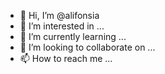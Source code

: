- 👋 Hi, I’m @alifonsia
- 👀 I’m interested in ...
- 🌱 I’m currently learning ...
- 💞️ I’m looking to collaborate on ...
- 📫 How to reach me ...

<!---
alifonsia/alifonsia is a ✨ special ✨ repository because its `README.md` (this file) appears on your GitHub profile.
You can click the Preview link to take a look at your changes.
--->
